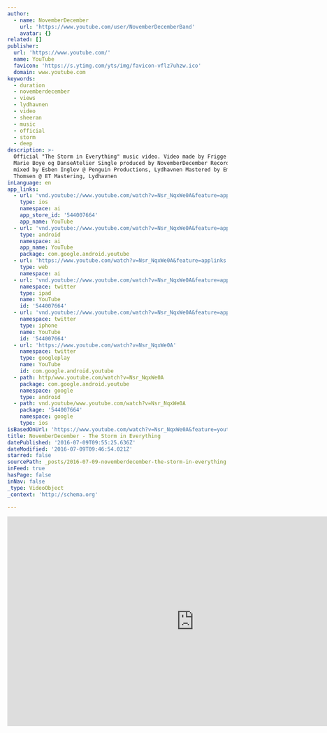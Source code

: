 ```yaml
---
author:
  - name: NovemberDecember
    url: 'https://www.youtube.com/user/NovemberDecemberBand'
    avatar: {}
related: []
publisher:
  url: 'https://www.youtube.com/'
  name: YouTube
  favicon: 'https://s.ytimg.com/yts/img/favicon-vflz7uhzw.ico'
  domain: www.youtube.com
keywords:
  - duration
  - novemberdecember
  - views
  - lydhavnen
  - video
  - sheeran
  - music
  - official
  - storm
  - deep
description: >-
  Official "The Storm in Everything" music video. Video made by Frigge Fri,
  Marie Boye og DanseAtelier Single produced by NovemberDecember Recorded and
  mixed by Esben Inglev @ Penguin Productions, Lydhavnen Mastered by Emil
  Thomsen @ ET Mastering, Lydhavnen
inLanguage: en
app_links:
  - url: 'vnd.youtube://www.youtube.com/watch?v=Nsr_NqxWe0A&feature=applinks'
    type: ios
    namespace: ai
    app_store_id: '544007664'
    app_name: YouTube
  - url: 'vnd.youtube://www.youtube.com/watch?v=Nsr_NqxWe0A&feature=applinks'
    type: android
    namespace: ai
    app_name: YouTube
    package: com.google.android.youtube
  - url: 'https://www.youtube.com/watch?v=Nsr_NqxWe0A&feature=applinks'
    type: web
    namespace: ai
  - url: 'vnd.youtube://www.youtube.com/watch?v=Nsr_NqxWe0A&feature=applinks'
    namespace: twitter
    type: ipad
    name: YouTube
    id: '544007664'
  - url: 'vnd.youtube://www.youtube.com/watch?v=Nsr_NqxWe0A&feature=applinks'
    namespace: twitter
    type: iphone
    name: YouTube
    id: '544007664'
  - url: 'https://www.youtube.com/watch?v=Nsr_NqxWe0A'
    namespace: twitter
    type: googleplay
    name: YouTube
    id: com.google.android.youtube
  - path: http/www.youtube.com/watch?v=Nsr_NqxWe0A
    package: com.google.android.youtube
    namespace: google
    type: android
  - path: vnd.youtube/www.youtube.com/watch?v=Nsr_NqxWe0A
    package: '544007664'
    namespace: google
    type: ios
isBasedOnUrl: 'https://www.youtube.com/watch?v=Nsr_NqxWe0A&feature=youtu.be'
title: NovemberDecember - The Storm in Everything
datePublished: '2016-07-09T09:55:25.636Z'
dateModified: '2016-07-09T09:46:54.021Z'
starred: false
sourcePath: _posts/2016-07-09-novemberdecember-the-storm-in-everything.md
inFeed: true
hasPage: false
inNav: false
_type: VideoObject
_context: 'http://schema.org'

---
```

<iframe src="https://cdn.embedly.com/widgets/media.html?src=https%3A%2F%2Fwww.youtube.com%2Fembed%2FNsr_NqxWe0A%3Ffeature%3Doembed&amp;url=http%3A%2F%2Fwww.youtube.com%2Fwatch%3Fv%3DNsr_NqxWe0A&amp;image=https%3A%2F%2Fi.ytimg.com%2Fvi%2FNsr_NqxWe0A%2Fhqdefault.jpg&amp;key=b7d04c9b404c499eba89ee7072e1c4f7&amp;type=text%2Fhtml&amp;schema=youtube" width="854" height="480" scrolling="no" frameborder="0" allowfullscreen="" style=""></iframe>